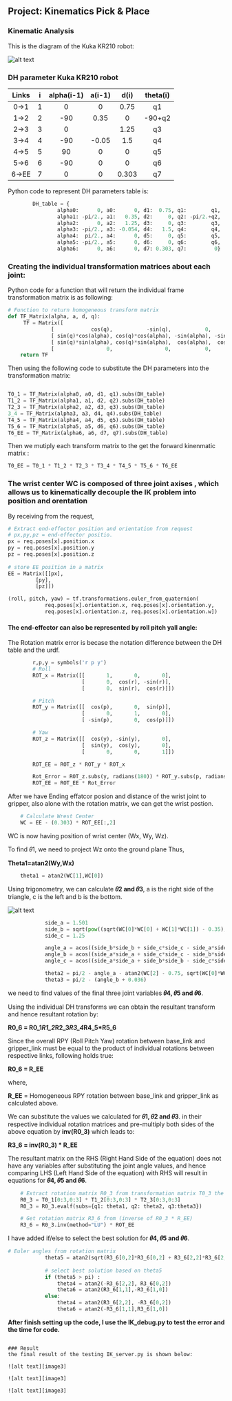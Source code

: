 ## Project: Kinematics Pick & Place



[//]: # (Image References)

[image1]: ./misc_images/fk.png
[image2]: ./misc_images/misc3.png
[image3]: ./misc_images/misc2.png

### Kinematic Analysis

This is the diagram of the Kuka KR210 robot:

![alt text][image1]

### DH parameter Kuka KR210 robot

Links | i | alpha(i-1) | a(i-1) | d(i) | theta(i) |
:---: | :---: | :---: | :---: | :---: | :---: |
0->1 | 1 | 0 | 0 | 0.75 | q1 |
1->2 | 2 | -90 | 0.35 | 0 | -90+q2 |
2->3 | 3 | 0 |  | 1.25 | q3 |
3->4 | 4 | -90 | -0.05 | 1.5 | q4 |
4->5 | 5 | 90 | 0 | 0 | q5 |
5->6 | 6 | -90 | 0 | 0 | q6 |
6->EE | 7 | 0 | 0 | 0.303 | q7 |

Python code to represent DH parameters table is:

```python
		DH_table = {
				alpha0:      0, a0:      0, d1:  0.75, q1:        q1,
				alpha1: -pi/2., a1:   0.35, d2:     0, q2: -pi/2.+q2,
				alpha2:      0, a2:   1.25, d3:     0, q3:        q3,
				alpha3: -pi/2., a3: -0.054, d4:   1.5, q4:        q4,
				alpha4:  pi/2., a4:      0, d5:     0, q5:        q5,
				alpha5: -pi/2., a5:      0, d6:     0, q6:        q6,
				alpha6:      0, a6:      0, d7: 0.303, q7:         0}
```

### Creating the individual transformation matrices about each joint:

Python code for a function that will return the individual frame transformation matrix is as following:

```python
# Function to return homogeneous transform matrix
def TF_Matrix(alpha, a, d, q):
     TF = Matrix([
			  [            cos(q),           -sin(q),           0,             a],
			  [ sin(q)*cos(alpha), cos(q)*cos(alpha), -sin(alpha), -sin(alpha)*d],
			  [ sin(q)*sin(alpha), cos(q)*sin(alpha),  cos(alpha),  cos(alpha)*d],
			  [                 0,                 0,           0,             1]])
	return TF
```
Then using the following code to substitute the DH parameters into the transformation matrix: 

```python

T0_1 = TF_Matrix(alpha0, a0, d1, q1).subs(DH_table)
T1_2 = TF_Matrix(alpha1, a1, d2, q2).subs(DH_table)
T2_3 = TF_Matrix(alpha2, a2, d3, q3).subs(DH_table)
3_4 = TF_Matrix(alpha3, a3, d4, q4).subs(DH_table)
T4_5 = TF_Matrix(alpha4, a4, d5, q5).subs(DH_table)
T5_6 = TF_Matrix(alpha5, a5, d6, q6).subs(DH_table)
T6_EE = TF_Matrix(alpha6, a6, d7, q7).subs(DH_table)

```

Then we mutiply each transform matrix to the get the forward kinenmatic matrix :

```python
T0_EE = T0_1 * T1_2 * T2_3 * T3_4 * T4_5 * T5_6 * T6_EE

```

### The wrist center WC is composed of  three joint axises , which allows us to kinematically decouple the IK problem into position and orentation

By receiving from the request, 

```python
# Extract end-effector position and orientation from request
# px,py,pz = end-effector positio.
px = req.poses[x].position.x
py = req.poses[x].position.y
pz = req.poses[x].position.z
			
# store EE position in a matrix
EE = Matrix([[px],
	     [py],
	     [pz]])

(roll, pitch, yaw) = tf.transformations.euler_from_quaternion(
			req.poses[x].orientation.x, req.poses[x].orientation.y,
			req.poses[x].orientation.z, req.poses[x].orientation.w])
```

#### The end-effector can also be represented by roll pitch yall angle:
The Rotation matrix error is becase the notation difference between the DH table and the urdf.

```python
		r,p,y = symbols('r p y')
		# Roll
		ROT_x = Matrix([[       1,       0,       0],
						[       0,  cos(r), -sin(r)],
						[       0,  sin(r),  cos(r)]])

		# Pitch
		ROT_y = Matrix([[  cos(p),       0,  sin(p)],
						[       0,       1,       0],
						[ -sin(p),       0,  cos(p)]])

		# Yaw
		ROT_z = Matrix([[  cos(y), -sin(y),       0],
						[  sin(y),  cos(y),       0],
						[       0,       0,       1]])

		ROT_EE = ROT_z * ROT_y * ROT_x

		Rot_Error = ROT_z.subs(y, radians(180)) * ROT_y.subs(p, radians(-90))
		ROT_EE = ROT_EE * Rot_Error
```
After we have Ending effatcor posion and distance of the wrist joint to gripper, also alone with the rotation matrix, we can get the wrist postion.

```python
    # Calculate Wrest Center
    WC = EE - (0.303) * ROT_EE[:,2]
```

WC is now having position of wrist center (Wx, Wy, Wz).

To find 𝜃1, we need to project Wz onto the ground plane Thus,

**Theta1=atan2(Wy,Wx)**

```python
    theta1 = atan2(WC[1],WC[0])
```
Using trigonometry, we can calculate **𝜃2 and 𝜃3**, a is the right side of the triangle, c is the left and b is the bottom.

![alt text][image2]

```python
			side_a = 1.501
			side_b = sqrt(pow((sqrt(WC[0]*WC[0] + WC[1]*WC[1]) - 0.35), 2) + pow((WC[2] - 0.75), 2))
			side_c = 1.25

			angle_a = acos((side_b*side_b + side_c*side_c - side_a*side_a)/ (2*side_b*side_c))
			angle_b = acos((side_a*side_a + side_c*side_c - side_b*side_b)/ (2*side_a*side_c))
			angle_c = acos((side_a*side_a + side_b*side_b - side_c*side_c)/ (2*side_b*side_a))

			theta2 = pi/2 - angle_a - atan2(WC[2] - 0.75, sqrt(WC[0]*WC[0] + WC[1]*WC[1]) - 0.35)
			theta3 = pi/2 - (angle_b + 0.036)
```
we need to find values of the final three joint variables **𝜃4, 𝜃5 and 𝜃6**.

Using the individual DH transforms we can obtain the resultant transform and hence resultant rotation by:

**R0_6 = R0_1*R1_2*R2_3*R3_4*R4_5*R5_6**

Since the overall RPY (Roll Pitch Yaw) rotation between base_link and gripper_link must be equal to the product of individual rotations between respective links, following holds true:

**R0_6 = R_EE**

where,

**R_EE** = Homogeneous RPY rotation between base_link and gripper_link as calculated above.

We can substitute the values we calculated for **𝜃1, 𝜃2 and 𝜃3**. in their respective individual rotation matrices and pre-multiply both sides of the above equation by **inv(R0_3)** which leads to:

**R3_6 = inv(R0_3) * R_EE**

The resultant matrix on the RHS (Right Hand Side of the equation) does not have any variables after substituting the joint angle values, and hence comparing LHS (Left Hand Side of the equation) with RHS will result in equations for **𝜃4, 𝜃5 and 𝜃6**.

```python
    # Extract rotation matrix R0_3 from transformation matrix T0_3 the substitute angles q1-3
    R0_3 = T0_1[0:3,0:3] * T1_2[0:3,0:3] * T2_3[0:3,0:3]
    R0_3 = R0_3.evalf(subs={q1: theta1, q2: theta2, q3:theta3})

    # Get rotation matrix R3_6 from (inverse of R0_3 * R_EE)
    R3_6 = R0_3.inv(method="LU") * ROT_EE
```

I have added if/else to select the best solution for **𝜃4, 𝜃5 and 𝜃6**.

```python
# Euler angles from rotation matrix
            theta5 = atan2(sqrt(R3_6[0,2]*R3_6[0,2] + R3_6[2,2]*R3_6[2,2]),R3_6[1,2])
            
            # select best solution based on theta5
            if (theta5 > pi) :
                theta4 = atan2(-R3_6[2,2], R3_6[0,2])
                theta6 = atan2(R3_6[1,1],-R3_6[1,0])
            else:
                theta4 = atan2(R3_6[2,2], -R3_6[0,2])
                theta6 = atan2(-R3_6[1,1],R3_6[1,0])
```

**After finish setting up the code, I use the IK_debug.py to test the error and the time for code.**

```

### Result 
the final result of the testing IK_server.py is shown below:

![alt text][image3]

![alt text][image3]

![alt text][image3]
